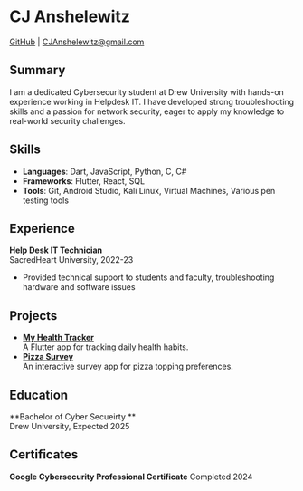 # CJ Anshelewitz
[GitHub](https://github.com/CeeJayv6) | CJAnshelewitz@gmail.com

## Summary
I am a dedicated Cybersecurity student at Drew University with hands-on experience working in Helpdesk IT. I have developed strong troubleshooting skills and a passion for network security, eager to apply my knowledge to real-world security challenges.


## Skills
- **Languages**: Dart, JavaScript, Python, C, C#
- **Frameworks**: Flutter, React, SQL
- **Tools**: Git, Android Studio, Kali Linux, Virtual Machines, Various pen testing tools

## Experience
**Help Desk IT Technician**  
SacredHeart University, 2022-23  
- Provided technical support to students and faculty, troubleshooting hardware and software issues

## Projects
- **[My Health Tracker](https://github.com/janedoe/my-health-tracker)**  
A Flutter app for tracking daily health habits.  
- **[Pizza Survey](https://github.com/janedoe/pizza-survey)**  
An interactive survey app for pizza topping preferences.

## Education
**Bachelor of Cyber Secueirty **  
Drew University, Expected 2025

## Certificates
**Google Cybersecurity Professional Certificate**
Completed 2024
